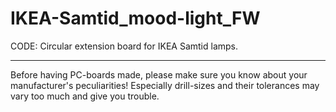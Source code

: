 
IKEA-Samtid_mood-light_FW
=========================

CODE: Circular extension board for IKEA Samtid lamps.


---

Before having PC-boards made, please make sure you know about your manufacturer's peculiarities!
Especially drill-sizes and their tolerances may vary too much and give you trouble.

